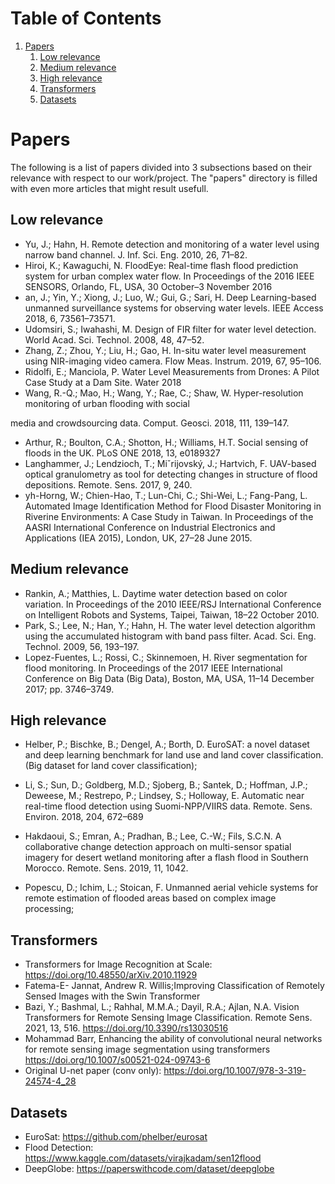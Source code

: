 
# Table of Contents

1.  [Papers](#org8604400)
    1.  [Low relevance](#orgb4b6c9c)
    2.  [Medium relevance](#org800773f)
    3.  [High relevance](#org0589921)
    4.  [Transformers](#org19c7153)
    5.  [Datasets](#org04fe360)



<a id="org8604400"></a>

# Papers

The following is a list of papers divided into 3 subsections based on their
relevance with respect to our work/project.
The "papers" directory is filled with even more articles that might result usefull.


<a id="orgb4b6c9c"></a>

## Low relevance

-   Yu, J.; Hahn, H. Remote detection and monitoring of a water level using narrow band channel. J. Inf. Sci. Eng.
    2010, 26, 71–82.
-   Hiroi, K.; Kawaguchi, N. FloodEye: Real-time flash flood prediction system for urban complex water flow.
    In Proceedings of the 2016 IEEE SENSORS, Orlando, FL, USA, 30 October–3 November 2016
-   an, J.; Yin, Y.; Xiong, J.; Luo, W.; Gui, G.; Sari, H. Deep Learning-based unmanned surveillance systems for
    observing water levels. IEEE Access 2018, 6, 73561–73571.
-   Udomsiri, S.; Iwahashi, M. Design of FIR filter for water level detection. World Acad. Sci. Technol. 2008,
    48, 47–52.
-   Zhang, Z.; Zhou, Y.; Liu, H.; Gao, H. In-situ water level measurement using NIR-imaging video camera.
    Flow Meas. Instrum. 2019, 67, 95–106.
-   Ridolfi, E.; Manciola, P. Water Level Measurements from Drones: A Pilot Case Study at a Dam Site. Water
    2018
-   Wang, R.-Q.; Mao, H.; Wang, Y.; Rae, C.; Shaw, W. Hyper-resolution monitoring of urban flooding with social

media and crowdsourcing data. Comput. Geosci. 2018, 111, 139–147.

-   Arthur, R.; Boulton, C.A.; Shotton, H.; Williams, H.T. Social sensing of floods in the UK. PLoS ONE 2018,
    13, e0189327
-   Langhammer, J.; Lendzioch, T.; Miˇrijovský, J.; Hartvich, F. UAV-based optical granulometry as tool for
    detecting changes in structure of flood depositions. Remote. Sens. 2017, 9, 240.
-   yh-Horng, W.; Chien-Hao, T.; Lun-Chi, C.; Shi-Wei, L.; Fang-Pang, L. Automated Image Identification
    Method for Flood Disaster Monitoring in Riverine Environments: A Case Study in Taiwan. In Proceedings
    of the AASRI International Conference on Industrial Electronics and Applications (IEA 2015), London, UK,
    27–28 June 2015.


<a id="org800773f"></a>

## Medium relevance

-   Rankin, A.; Matthies, L. Daytime water detection based on color variation. In Proceedings of the 2010
    IEEE/RSJ International Conference on Intelligent Robots and Systems, Taipei, Taiwan, 18–22 October 2010.
-   Park, S.; Lee, N.; Han, Y.; Hahn, H. The water level detection algorithm using the accumulated histogram
    with band pass filter. Acad. Sci. Eng. Technol. 2009, 56, 193–197.
-   Lopez-Fuentes, L.; Rossi, C.; Skinnemoen, H. River segmentation for flood monitoring. In Proceedings of
    the 2017 IEEE International Conference on Big Data (Big Data), Boston, MA, USA, 11–14 December 2017;
    pp. 3746–3749.


<a id="org0589921"></a>

## High relevance

-   Helber, P.; Bischke, B.; Dengel, A.; Borth, D. EuroSAT: a novel dataset and deep learning benchmark for
    land use and land cover classification. (Big dataset for land cover classification);

-   Li, S.; Sun, D.; Goldberg, M.D.; Sjoberg, B.; Santek, D.; Hoffman, J.P.; Deweese, M.; Restrepo, P.; Lindsey, S.;
    Holloway, E. Automatic near real-time flood detection using Suomi-NPP/VIIRS data. Remote. Sens. Environ.
    2018, 204, 672–689

-   Hakdaoui, S.; Emran, A.; Pradhan, B.; Lee, C.-W.; Fils, S.C.N. A collaborative change detection approach
    on multi-sensor spatial imagery for desert wetland monitoring after a flash flood in Southern Morocco.
    Remote. Sens. 2019, 11, 1042.

-   Popescu, D.; Ichim, L.; Stoican, F. Unmanned aerial vehicle systems for remote estimation of flooded areas
    based on complex image processing;


<a id="org19c7153"></a>

## Transformers

-   Transformers for Image Recognition at Scale: <https://doi.org/10.48550/arXiv.2010.11929>
-   Fatema-E- Jannat, Andrew R. Willis;Improving Classification of Remotely Sensed
    Images with the Swin Transformer
-   Bazi, Y.; Bashmal, L.; Rahhal, M.M.A.; Dayil, R.A.; Ajlan, N.A. Vision Transformers for Remote Sensing Image Classification. Remote Sens. 2021, 13, 516. <https://doi.org/10.3390/rs13030516>
-   Mohammad Barr, Enhancing the ability of convolutional neural networks for remote
    sensing image segmentation using transformers <https://doi.org/10.1007/s00521-024-09743-6>
-   Original U-net paper (conv only): <https://doi.org/10.1007/978-3-319-24574-4_28>


<a id="org04fe360"></a>

## Datasets

-   EuroSat: <https://github.com/phelber/eurosat>
-   Flood Detection: <https://www.kaggle.com/datasets/virajkadam/sen12flood>
-   DeepGlobe: <https://paperswithcode.com/dataset/deepglobe>

